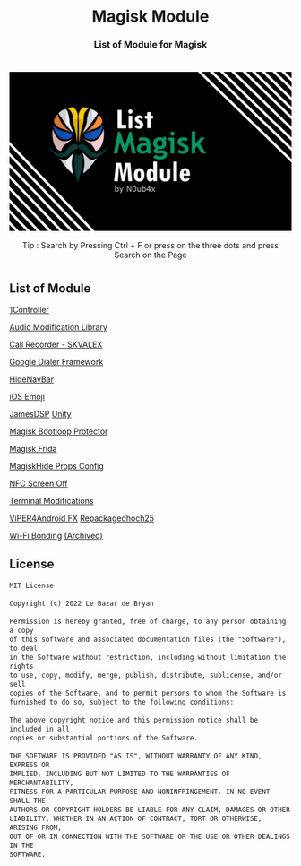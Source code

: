 <h1 align="center">Magisk Module</h1>
<h3 align="center">List of Module for Magisk</h3>

#

<a href="https://raw.githubusercontent.com/N0ub4x/Magisk_Module/main/Image.png"><img src="Image.png" /></a>
<p align="center">Tip : Search by Pressing Ctrl + F or press on the three dots and press Search on the Page</p>

#

<h2 align="left">List of Module</h2>

[1Controller](https://github.com/Magisk-Modules-Repo/OneController#1controller)

[Audio Modification Library](https://zackptg5.com/downloads/Audio-Modification-Library_v4.1.zip)

[Call Recorder - SKVALEX](https://github.com/Magisk-Modules-Repo/callrecorder-skvalex/releases/latest)

[Google Dialer Framework](https://github.com/Magisk-Modules-Repo/GoogleDialerFramework/releases/latest)

[HideNavBar](https://github.com/Magisk-Modules-Repo/HideNavBar/releases/latest)

[iOS Emoji](https://github.com/Keinta15/Magisk-iOS-Emoji/releases/latest)

[JamesDSP](https://zackptg5.com/downloads/jdsp_v4.6.zip) [Unity](https://zackptg5.com/downloads/archive/jdsp-Unity_v2.4.zip)

[Magisk Bootloop Protector](https://github.com/Magisk-Modules-Alt-Repo/HuskyDG_BootloopSaver/releases/latest)

[Magisk Frida](https://github.com/ViRb3/magisk-frida/releases/latest)

[MagiskHide Props Config](https://github.com/Magisk-Modules-Repo/MagiskHidePropsConf/releases/latest)

[NFC Screen Off](https://github.com/Magisk-Modules-Repo/NfcScreenOff/releases/latest)

[Terminal Modifications](https://github.com/skittles9823/terminalmods/releases/latest)

[ViPER4Android FX](https://zackptg5.com/downloads/v4afx_v2.7.2.1.zip) [Repackagedhoch25](https://github.com/programminghoch10/ViPER4AndroidRepackaged/releases/latest)

[Wi-Fi Bonding](https://github.com/Magisk-Modules-Repo/wifi-bonding/releases/download/16/wifi_bonding.zip) [(Archived)](https://github.com/Magisk-Modules-Repo/wifi-bonding)

<h2 align="left">License</h2>

    MIT License

    Copyright (c) 2022 Le Bazar de Bryan

    Permission is hereby granted, free of charge, to any person obtaining a copy
    of this software and associated documentation files (the "Software"), to deal
    in the Software without restriction, including without limitation the rights
    to use, copy, modify, merge, publish, distribute, sublicense, and/or sell
    copies of the Software, and to permit persons to whom the Software is
    furnished to do so, subject to the following conditions:

    The above copyright notice and this permission notice shall be included in all
    copies or substantial portions of the Software.

    THE SOFTWARE IS PROVIDED "AS IS", WITHOUT WARRANTY OF ANY KIND, EXPRESS OR
    IMPLIED, INCLUDING BUT NOT LIMITED TO THE WARRANTIES OF MERCHANTABILITY,
    FITNESS FOR A PARTICULAR PURPOSE AND NONINFRINGEMENT. IN NO EVENT SHALL THE
    AUTHORS OR COPYRIGHT HOLDERS BE LIABLE FOR ANY CLAIM, DAMAGES OR OTHER
    LIABILITY, WHETHER IN AN ACTION OF CONTRACT, TORT OR OTHERWISE, ARISING FROM,
    OUT OF OR IN CONNECTION WITH THE SOFTWARE OR THE USE OR OTHER DEALINGS IN THE
    SOFTWARE.
